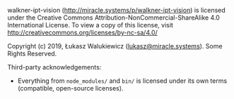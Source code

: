 walkner-ipt-vision (http://miracle.systems/p/walkner-ipt-vision) is licensed under the Creative Commons Attribution-NonCommercial-ShareAlike 4.0 International License.
To view a copy of this license, visit http://creativecommons.org/licenses/by-nc-sa/4.0/

Copyright (c) 2019, Łukasz Walukiewicz (lukasz@miracle.systems). Some Rights Reserved.

Third-party acknowledgements:

  - Everything from `node_modules/` and `bin/` is licensed under its own terms (compatible, open-source licenses).
